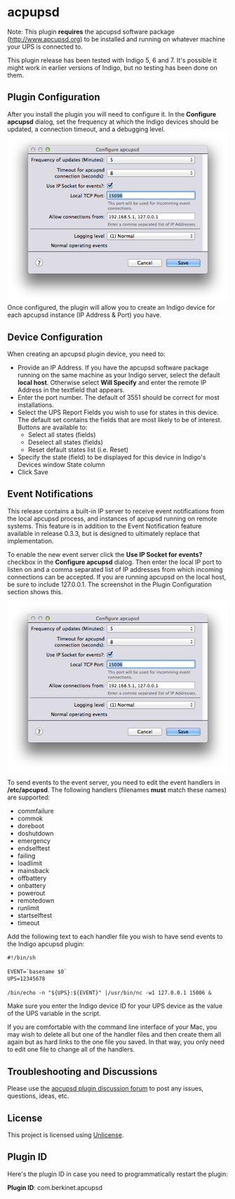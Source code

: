 # acpupsd

Note: This plugin **requires** the apcupsd software package (http://www.apcupsd.org) to be installed and running on whatever machine your UPS is connected to.

This plugin release has been tested with Indigo 5, 6 and 7. It's possible it might work in earlier versions of Indigo, but no testing has been done on them.

## Plugin Configuration

After you install the plugin you will need to configure it. In the __Configure apcupsd__ dialog, set the frequency at which the Indigo devices should be updated, a connection timeout, and a debugging level.
![Plugin Configuration](doc-images/plugin_config.png)
Once configured, the plugin will allow you to create an Indigo device for each apcupsd instance (IP Address & Port) you have.

## Device Configuration

When creating an apcupsd plugin device, you need to:
* Provide an IP Address. If you have the apcupsd software package running on the same machine as your Indigo server, select the default **local host**. Otherwise select **Will Specify** and enter the remote IP Address in the textfield that appears.
* Enter the port number. The default of 3551 should be correct for most installations.
* Select the UPS Report Fields you wish to use for states in this device. The default set contains the fields that are most likely to be of interest. Buttons are available to:
  - Select all states (fields)
  - Deselect all states (fields)
  - Reset default states list (i.e. Reset)
* Specify the state (field) to be displayed for this device in Indigo's Devices window State column
* Click Save

## Event Notifications

This release contains a built-in IP server to receive event notifications from the local apcupsd process, and instances of apcupsd running on remote systems. This feature is in addition to the Event Notification feature available in release 0.3.3, but is designed to ultimately replace that implementation.

To enable the new event server click the __Use IP Socket for events?__ checkbox in the __Configure apcupsd__ dialog. Then enter the local IP port to listen on and a comma separated list of IP addresses from which incoming connections can be accepted. If you are running apcupsd on the local host, be sure to include 127.0.0.1. The screenshot in the Plugin Configuration section shows this.

![Plugin Configuration](doc-images/plugin_config.png)

To send events to the event server, you need to edit the event handlers in __/etc/apcupsd__. The following handlers (filenames __must__ match these names) are supported:

* commfailure
* commok
* doreboot
* doshutdown
* emergency
* endselftest
* failing
* loadlimit
* mainsback
* offbattery
* onbattery
* powerout
* remotedown
* runlimit
* startselftest
* timeout

Add the following text to each handler file you wish to have send events to the Indigo apcupsd plugin:

    #!/bin/sh
    
    EVENT=`basename $0`
    UPS=12345678
    
    /bin/echo -n "${UPS}:${EVENT}" |/usr/bin/nc -w1 127.0.0.1 15006 &

Make sure you enter the Indigo device ID for your UPS device as the value of the UPS variable in the script.

If you are comfortable with the command line interface of your Mac, you may wish to delete all but one of the handler files and then create them all again but as hard links to the one file you saved. In that way, you only need to edit one file to change all of the handlers.

## Troubleshooting and Discussions

Please use the [apcupsd plugin discussion forum](http://www.perceptiveautomation.com/userforum/viewtopic.php?f=22&t=10707) to post any issues, questions, ideas, etc.

## License

This project is licensed using [Unlicense](http://unlicense.org/).

## Plugin ID

Here's the plugin ID in case you need to programmatically restart the plugin:

**Plugin ID**: com.berkinet.apcupsd

